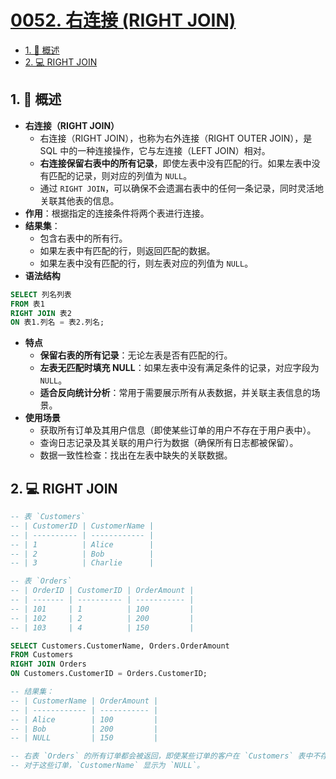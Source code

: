 # [0052. 右连接 (RIGHT JOIN)](https://github.com/tnotesjs/TNotes.sql/tree/main/notes/0052.%20%E5%8F%B3%E8%BF%9E%E6%8E%A5%20(RIGHT%20JOIN))

<!-- region:toc -->

- [1. 📝 概述](#1--概述)
- [2. 💻 RIGHT JOIN](#2--right-join)

<!-- endregion:toc -->

## 1. 📝 概述

- **右连接（RIGHT JOIN）**
  - 右连接（RIGHT JOIN），也称为右外连接（RIGHT OUTER JOIN），是 SQL 中的一种连接操作，它与左连接（LEFT JOIN）相对。
  - **右连接保留右表中的所有记录**，即使左表中没有匹配的行。如果左表中没有匹配的记录，则对应的列值为 `NULL`。
  - 通过 `RIGHT JOIN`，可以确保不会遗漏右表中的任何一条记录，同时灵活地关联其他表的信息。
- **作用**：根据指定的连接条件将两个表进行连接。
- **结果集**：
  - 包含右表中的所有行。
  - 如果左表中有匹配的行，则返回匹配的数据。
  - 如果左表中没有匹配的行，则左表对应的列值为 `NULL`。
- **语法结构**

```sql
SELECT 列名列表
FROM 表1
RIGHT JOIN 表2
ON 表1.列名 = 表2.列名;
```

- **特点**
  - **保留右表的所有记录**：无论左表是否有匹配的行。
  - **左表无匹配时填充 NULL**：如果左表中没有满足条件的记录，对应字段为 `NULL`。
  - **适合反向统计分析**：常用于需要展示所有从表数据，并关联主表信息的场景。
- **使用场景**
  - 获取所有订单及其用户信息（即使某些订单的用户不存在于用户表中）。
  - 查询日志记录及其关联的用户行为数据（确保所有日志都被保留）。
  - 数据一致性检查：找出在左表中缺失的关联数据。

## 2. 💻 RIGHT JOIN

```sql {11-13,23-25}
-- 表 `Customers`
-- | CustomerID | CustomerName |
-- | ---------- | ------------ |
-- | 1          | Alice        |
-- | 2          | Bob          |
-- | 3          | Charlie      |

-- 表 `Orders`
-- | OrderID | CustomerID | OrderAmount |
-- | ------- | ---------- | ----------- |
-- | 101     | 1          | 100         |
-- | 102     | 2          | 200         |
-- | 103     | 4          | 150         |

SELECT Customers.CustomerName, Orders.OrderAmount
FROM Customers
RIGHT JOIN Orders
ON Customers.CustomerID = Orders.CustomerID;

-- 结果集：
-- | CustomerName | OrderAmount |
-- | ------------ | ----------- |
-- | Alice        | 100         |
-- | Bob          | 200         |
-- | NULL         | 150         |

-- 右表 `Orders` 的所有订单都会被返回，即使某些订单的客户在 `Customers` 表中不存在（如 `CustomerID=4`）。
-- 对于这些订单，`CustomerName` 显示为 `NULL`。
```
